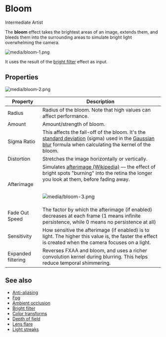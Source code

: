 # Bloom

<span class="label label-doc-level">Intermediate</span>
<span class="label label-doc-audience">Artist</span>

The **bloom** effect takes the brightest areas of an image, extends them, and bleeds them into the surrounding areas to simulate bright light overwhelming the camera.

![media/bloom-1.png](media/bloom-1.png) 

It uses the result of the [bright filter](bright-filter.md) effect as input.

## Properties

![media/bloom-2.png](media/bloom-2.png) 

| Property       | Description 
| -------------- | ---- 
| Radius         | Radius of the bloom. Note that high values can affect performance.        
| Amount         | Amount/strength of bloom. 
| Sigma Ratio    | This affects the fall-off of the bloom. It's the [standard deviation](http://en.wikipedia.org/wiki/Standard_deviation) (sigma) used in the [Gaussian blur](http://en.wikipedia.org/wiki/Gaussian_blur) formula when calculating the kernel of the bloom. 
| Distortion     | Stretches the image horizontally or vertically.
| Afterimage     | Simulates [afterimage (Wikipedia)](http://en.wikipedia.org/wiki/Afterimage) — the effect of bright spots "burning" into the  retina the longer you look at them, before fading away.  <p><br>![media/bloom-3.png](media/bloom-3.png)                                                                        
| Fade Out Speed | The factor by which the afterimage (if enabled) decreases at each frame (1 means infinite persistence, while 0 means no persistence at all)
| Sensitivity    | How sensitive the afterimage (if enabled) is to light. The higher this value is, the faster the effect is created when the camera focuses on a light.
| Expanded filtering | Reverses FXAA and bloom, and uses a richer convolution kernel during blurring. This helps reduce temporal shimmering.

## See also

* [Anti-aliasing](anti-aliasing.md)
* [Fog](fog.md)
* [Ambient occlusion](ambient-occlusion.md)
* [Bright filter](bright-filter.md)
* [Color transforms](color-transforms/index.md)
* [Depth of field](depth-of-field.md)
* [Lens flare](lens-flare.md)
* [Light streaks](light-streaks.md)